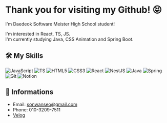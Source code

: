 # Thank you for visiting my Github! 😝
I'm Daedeok Software Meister High School student!  

I'm interested in React, TS, JS.  
I'm currently studying Java, CSS Animation and Spring Boot.

## 🛠 My Skills
![JavaScript](https://img.shields.io/badge/JavaScript-F7DF1E?style=&logo=)
![TS](https://img.shields.io/badge/TypeScript-3178C6?style=&logo=)
![HTML5](https://img.shields.io/badge/HTML5-E34F26?style=&logo=)
![CSS3](https://img.shields.io/badge/CSS3-1572B6?style=&logo=)
![React](https://img.shields.io/badge/React-61DAFB?style=&logo=)
![NestJS](https://img.shields.io/badge/NestJS-E0234E?style=&logo=)
![Java](https://img.shields.io/badge/Java-007396?style=&logo=)
![Spring](https://img.shields.io/badge/Spring-6DB33F?style=&logo=)
![Git](https://img.shields.io/badge/Git-F05032?style=&logo=)
![Notion](https://img.shields.io/badge/Notion-000000?style=&logo=)

## 📕 Informations
- Email: sonwanseo@gmail.com
- Phone: 010-3209-7511
- [Velog](https://velog.io/@sonwanseo/)
